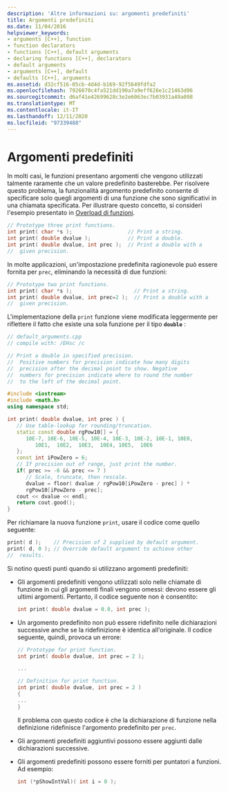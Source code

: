 ```yaml
---
description: 'Altre informazioni su: argomenti predefiniti'
title: Argomenti predefiniti
ms.date: 11/04/2016
helpviewer_keywords:
- arguments [C++], function
- function declarators
- functions [C++], default arguments
- declaring functions [C++], declarators
- default arguments
- arguments [C++], default
- defaults [C++], arguments
ms.assetid: d32cf516-05cb-4d4d-b169-92f5649fdfa2
ms.openlocfilehash: 7926070c4fa521dd190a7a9eff626e1c21463d06
ms.sourcegitcommit: d6af41e42699628c3e2e6063ec7b03931a49a098
ms.translationtype: MT
ms.contentlocale: it-IT
ms.lasthandoff: 12/11/2020
ms.locfileid: "97339488"
---
```

# <a name="default-arguments"></a>Argomenti predefiniti

In molti casi, le funzioni presentano argomenti che vengono utilizzati talmente raramente che un valore predefinito basterebbe. Per risolvere questo problema, la funzionalità argomento predefinito consente di specificare solo quegli argomenti di una funzione che sono significativi in una chiamata specificata. Per illustrare questo concetto, si consideri l'esempio presentato in [Overload di funzioni](../cpp/function-overloading.md).

```cpp
// Prototype three print functions.
int print( char *s );                  // Print a string.
int print( double dvalue );            // Print a double.
int print( double dvalue, int prec );  // Print a double with a
//  given precision.
```

In molte applicazioni, un'impostazione predefinita ragionevole può essere fornita per `prec`, eliminando la necessità di due funzioni:

```cpp
// Prototype two print functions.
int print( char *s );                    // Print a string.
int print( double dvalue, int prec=2 );  // Print a double with a
//  given precision.
```

L'implementazione della `print` funzione viene modificata leggermente per riflettere il fatto che esiste una sola funzione per il tipo **`double`** :

```cpp
// default_arguments.cpp
// compile with: /EHsc /c

// Print a double in specified precision.
//  Positive numbers for precision indicate how many digits
//  precision after the decimal point to show. Negative
//  numbers for precision indicate where to round the number
//  to the left of the decimal point.

#include <iostream>
#include <math.h>
using namespace std;

int print( double dvalue, int prec ) {
   // Use table-lookup for rounding/truncation.
   static const double rgPow10[] = {
      10E-7, 10E-6, 10E-5, 10E-4, 10E-3, 10E-2, 10E-1, 10E0,
         10E1,  10E2,  10E3,  10E4, 10E5,  10E6
   };
   const int iPowZero = 6;
   // If precision out of range, just print the number.
   if( prec >= -6 && prec <= 7 )
      // Scale, truncate, then rescale.
      dvalue = floor( dvalue / rgPow10[iPowZero - prec] ) *
      rgPow10[iPowZero - prec];
   cout << dvalue << endl;
   return cout.good();
}
```

Per richiamare la nuova funzione `print`, usare il codice come quello seguente:

```cpp
print( d );    // Precision of 2 supplied by default argument.
print( d, 0 ); // Override default argument to achieve other
//  results.
```

Si notino questi punti quando si utilizzano argomenti predefiniti:

- Gli argomenti predefiniti vengono utilizzati solo nelle chiamate di funzione in cui gli argomenti finali vengono omessi: devono essere gli ultimi argomenti. Pertanto, il codice seguente non è consentito:

    ```cpp
    int print( double dvalue = 0.0, int prec );
    ```

- Un argomento predefinito non può essere ridefinito nelle dichiarazioni successive anche se la ridefinizione è identica all'originale. Il codice seguente, quindi, provoca un errore:

    ```cpp
    // Prototype for print function.
    int print( double dvalue, int prec = 2 );

    ...

    // Definition for print function.
    int print( double dvalue, int prec = 2 )
    {
    ...
    }
    ```

   Il problema con questo codice è che la dichiarazione di funzione nella definizione ridefinisce l'argomento predefinito per `prec`.

- Gli argomenti predefiniti aggiuntivi possono essere aggiunti dalle dichiarazioni successive.

- Gli argomenti predefiniti possono essere forniti per puntatori a funzioni. Ad esempio:

    ```cpp
    int (*pShowIntVal)( int i = 0 );
    ```
